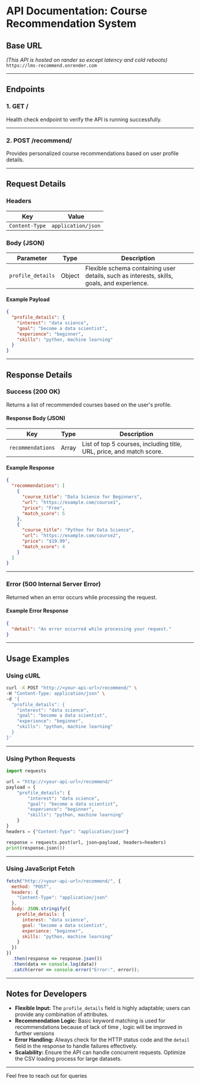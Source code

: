 # **API Documentation: Course Recommendation System**

## **Base URL**  
*(This API is hosted on rander so except latency and cold reboots)*  
`https://lms-recommend.onrender.com`  

---

## **Endpoints**

### **1. GET /**
Health check endpoint to verify the API is running successfully.

---

### **2. POST /recommend/**
Provides personalized course recommendations based on user profile details.

---

## **Request Details**

### **Headers**
| Key            | Value                |
|----------------|----------------------|
| `Content-Type` | `application/json`   |

### **Body (JSON)**
| Parameter       | Type   | Description                                                                  |
|-----------------|--------|------------------------------------------------------------------------------|
| `profile_details` | Object | Flexible schema containing user details, such as interests, skills, goals, and experience. |

#### **Example Payload**
```json
{
  "profile_details": {
    "interest": "data science",
    "goal": "become a data scientist",
    "experience": "beginner",
    "skills": "python, machine learning"
  }
}
```

---

## **Response Details**

### **Success (200 OK)**  
Returns a list of recommended courses based on the user's profile.

#### **Response Body (JSON)**
| Key               | Type    | Description                                                               |
|-------------------|---------|---------------------------------------------------------------------------|
| `recommendations` | Array   | List of top 5 courses, including title, URL, price, and match score.      |

#### **Example Response**
```json
{
  "recommendations": [
    {
      "course_title": "Data Science for Beginners",
      "url": "https://example.com/course1",
      "price": "Free",
      "match_score": 5
    },
    {
      "course_title": "Python for Data Science",
      "url": "https://example.com/course2",
      "price": "$19.99",
      "match_score": 4
    }
  ]
}
```

---

### **Error (500 Internal Server Error)**  
Returned when an error occurs while processing the request.

#### **Example Error Response**
```json
{
  "detail": "An error occurred while processing your request."
}
```

---

## **Usage Examples**

### **Using cURL**
```bash
curl -X POST "http://<your-api-url>/recommend/" \
-H "Content-Type: application/json" \
-d '{
  "profile_details": {
    "interest": "data science",
    "goal": "become a data scientist",
    "experience": "beginner",
    "skills": "python, machine learning"
  }
}'
```

---

### **Using Python Requests**
```python
import requests

url = "http://<your-api-url>/recommend/"
payload = {
    "profile_details": {
        "interest": "data science",
        "goal": "become a data scientist",
        "experience": "beginner",
        "skills": "python, machine learning"
    }
}
headers = {"Content-Type": "application/json"}

response = requests.post(url, json=payload, headers=headers)
print(response.json())
```

---

### **Using JavaScript Fetch**
```javascript
fetch("http://<your-api-url>/recommend/", {
  method: "POST",
  headers: {
    "Content-Type": "application/json"
  },
  body: JSON.stringify({
    profile_details: {
      interest: "data science",
      goal: "become a data scientist",
      experience: "beginner",
      skills: "python, machine learning"
    }
  })
})
  .then(response => response.json())
  .then(data => console.log(data))
  .catch(error => console.error("Error:", error));
```

---

## **Notes for Developers**
- **Flexible Input:** The `profile_details` field is highly adaptable; users can provide any combination of attributes.
- **Recommendation Logic:** Basic keyword matching is used for recommendations because of lack of time , logic will be improved in further versions
- **Error Handling:** Always check for the HTTP status code and the `detail` field in the response to handle failures effectively.
- **Scalability:** Ensure the API can handle concurrent requests. Optimize the CSV loading process for large datasets. 

---

Feel free to reach out for queries
